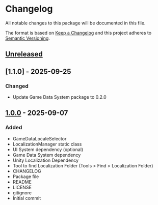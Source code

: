 # Changelog
All notable changes to this package will be documented in this file.

The format is based on [Keep a Changelog](http://keepachangelog.com/en/1.0.0/)
and this project adheres to [Semantic Versioning](http://semver.org/spec/v2.0.0.html).

## [Unreleased]

## [1.1.0] - 2025-09-25
### Changed
- Update Game Data System package to 0.2.0

## [1.0.0] - 2025-09-07
### Added
- GameDataLocaleSelector
- LocalizationManager static class
- UI System dependency (optional)
- Game Data System dependency
- Unity Localization Dependency
- Tool to find Localization Folder (Tools > Find > Localization Folder)
- CHANGELOG
- Package file
- README
- LICENSE
- gitignore
- Initial commit

[Unreleased]: https://github.com/HyagoOliveira/LocalizationSystem/compare/1.1.0...main
[1.0.0]: https://github.com/HyagoOliveira/LocalizationSystem/tree/1.1.0/
[1.0.0]: https://github.com/HyagoOliveira/LocalizationSystem/tree/1.0.0/
